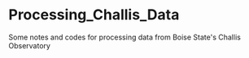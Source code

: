 # Processing_Challis_Data
Some notes and codes for processing data from Boise State's Challis Observatory
